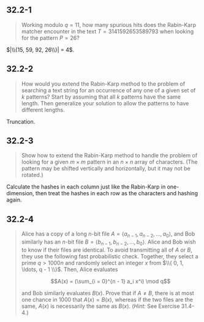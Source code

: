 ## 32.2-1

> Working modulo $q = 11$, how many spurious hits does the Rabin-Karp matcher encounter in the text $T = 3141592653589793$ when looking for the pattern $P = 26$?

$|\\{15, 59, 92, 26\\}| = 4$.

## 32.2-2

> How would you extend the Rabin-Karp method to the problem of searching a text string for an occurrence of any one of a given set of $k$ patterns? Start by assuming that all $k$ patterns have the same length. Then generalize your solution to allow the patterns to have different lengths.

Truncation.

## 32.2-3

> Show how to extend the Rabin-Karp method to handle the problem of looking for a given $m \times m$ pattern in an $n \times n$ array of characters. (The pattern may be shifted vertically and horizontally, but it may not be rotated.)

Calculate the hashes in each column just like the Rabin-Karp in one-dimension, then treat the hashes in each row as the characters and hashing again.

## 32.2-4

> Alice has a copy of a long $n$-bit file $A = \langle a_{n - 1}, a_{n - 2}, \ldots, a_0 \rangle$, and Bob similarly has an $n$-bit file $B = \langle b_{n - 1}, b_{n - 2}, \ldots, b_0 \rangle$. Alice and Bob wish to know if their files are identical. To avoid transmitting all of $A$ or $B$, they use the following fast probabilistic check. Together, they select a prime $q > 1000n$ and randomly select an integer $x$ from $\\{ 0, 1, \ldots, q - 1 \\}$. Then, Alice evaluates
>
> $$A(x) = (\sum_{i = 0}^{n - 1} a_i x^i) \mod q$$
>
> and Bob similarly evaluates $B(x)$. Prove that if $A \ne B$, there is at most one chance in $1000$ that $A(x) = B(x)$, whereas if the two files are the same, $A(x)$ is necessarily the same as $B(x)$. ($\textit{Hint:}$ See Exercise 31.4-4.)
